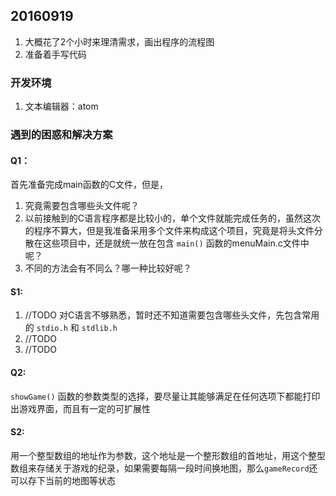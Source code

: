 ## 20160919
1. 大概花了2个小时来理清需求，画出程序的流程图
2. 准备着手写代码

### 开发环境
1. 文本编辑器：atom

### 遇到的困惑和解决方案
#### Q1：
首先准备完成main函数的C文件，但是，
1. 究竟需要包含哪些头文件呢？
2. 以前接触到的C语言程序都是比较小的，单个文件就能完成任务的，虽然这次的程序不算大，但是我准备采用多个文件来构成这个项目，究竟是将头文件分散在这些项目中，还是就统一放在包含 ```main()``` 函数的menuMain.c文件中呢？
3. 不同的方法会有不同么？哪一种比较好呢？

#### S1:
1. //TODO 对C语言不够熟悉，暂时还不知道需要包含哪些头文件，先包含常用的 ```stdio.h``` 和 ```stdlib.h```
2. //TODO
3. //TODO


#### Q2:
```showGame()``` 函数的参数类型的选择，要尽量让其能够满足在任何选项下都能打印出游戏界面，而且有一定的可扩展性

#### S2:
用一个整型数组的地址作为参数，这个地址是一个整形数组的首地址，用这个整型数组来存储关于游戏的纪录，如果需要每隔一段时间换地图，那么```gameRecord```还可以存下当前的地图等状态
